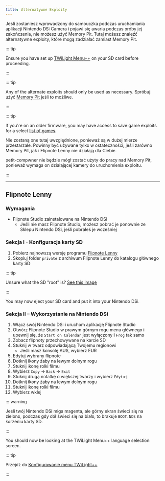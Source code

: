 ```yaml
---
title: Alternatywne Exploity
---
```


Jeśli zostaniesz wprowadzony do samouczka podczas uruchamiania aplikacji Nintendo DSi Camera i pojawi się awaria podczas próby jej zakończenia, nie możesz użyć Memory Pit. Tutaj możesz znaleźć alternatywne exploity, które mogą zadziałać zamiast Memory Pit.

::: tip

Ensure you have set up [TWiLight Menu++](launching-the-exploit#twilight-menu) on your SD card before proceeding.

:::

::: tip

Any of the alternate exploits should only be used as necessary. Spróbuj użyć [Memory Pit](launching-the-exploit) jeśli to możliwe.

:::

::: tip

If you're on an older firmware, you may have access to save game exploits for a select [list of games](https://dsibrew.org/wiki/DSi_exploits#DSiWare(True_DSi-Mode)_Exploits).

Nie zostaną one tutaj uwzględnione, ponieważ są w dużej mierze przestarzałe. Powinny być używane tylko w ostateczności, jeśli zarówno Memory Pit, jak i Flipnote Lenny nie działają dla Ciebie.

petit-compwner nie będzie mógł zostać użyty do pracy nad Memory Pit, ponieważ wymaga on działającej kamery do uruchomienia exploitu.

:::

***

## Flipnote Lenny
### Wymagania
- Flipnote Studio zainstalowane na Nintendo DSi
   - Jeśli nie masz Flipnote Studio, możesz pobrać je ponownie ze Sklepu Nintendo DSi, jeśli pobrałeś je wcześniej

### Sekcja I - Konfiguracja karty SD
1. Pobierz najnowszą wersję programu [Flipnote Lenny](https://davejmurphy.com/%CD%A1-%CD%9C%CA%96-%CD%A1/)
1. Skopiuj folder `private` z archiwum Flipnote Lenny do katalogu głównego karty SD

::: tip

Unsure what the SD "root" is? [See this image](https://media.discordapp.net/attachments/489307733074640926/756947922804932739/wherestheroot.png)

:::

You may now eject your SD card and put it into your Nintendo DSi.

### Sekcja II – Wykorzystanie na Nintendo DSi

1. Włącz swój Nintendo DSi i uruchom aplikację Flipnote Studio
1. Otwórz Flipnote Studio w prawym górnym rogu menu głównego i upewnij się, że `Start on Calendar` jest wyłączony i `Frog` tak samo
1. Zobacz flipnoty przechowywane na karcie SD
1. Stuknij w twarz odpowiadającą Twojemu regionowi
   - Jeśli masz konsolę AUS, wybierz EUR
1. Edytuj wybrany flipnote
1. Dotknij ikony żaby na lewym dolnym rogu
1. Stuknij ikonę rolki filmu
1. Wybierz `Copy` -> `Back` -> `Exit`
1. Stuknij drugą notatkę o większej twarzy i wybierz `Edytuj`
1. Dotknij ikony żaby na lewym dolnym rogu
1. Stuknij ikonę rolki filmu
1. Wybierz wklej

::: warning

Jeśli twój Nintendo DSi miga magenta, ale górny ekran świeci się na zielono, podczas gdy dół świeci się na biało, to brakuje `BOOT.NDS` na korzeniu karty SD.

:::

You should now be looking at the TWiLight Menu++ language selection screen.

::: tip

Przejdź do [Konfigurowanie menu TWiLight++](launching-the-exploit.html#section-iii-configuring-twilight-menu)

:::
